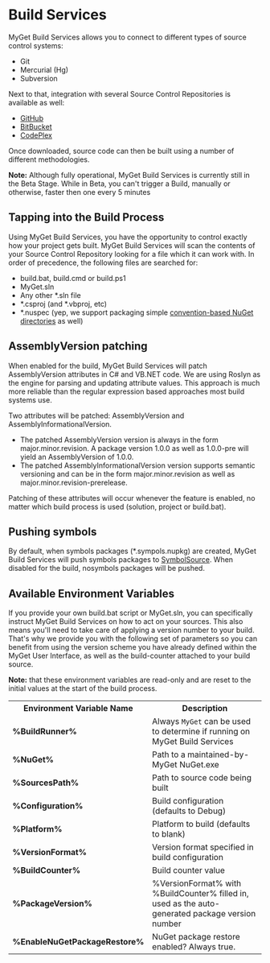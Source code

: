 # Build Services

MyGet Build Services allows you to connect to different types of source control systems:

* Git
* Mercurial (Hg)
* Subversion

Next to that, integration with several Source Control Repositories is available as well:

* [GitHub](https://github.com/ "GitHub")
* [BitBucket](https://bitbucket.org "BitBucket")
* [CodePlex](http://www.codeplex.com/ "CodePlex")

Once downloaded, source code can then be built using a number of different methodologies.

<p class="info">
    <strong>Note:</strong> Although fully operational, MyGet Build Services is currently still in the Beta Stage.  While in Beta, you can't trigger a Build, manually or otherwise, faster then one every 5 minutes
</p>


## Tapping into the Build Process

Using MyGet Build Services, you have the opportunity to control exactly how your project gets built.  MyGet Build Services will scan the contents of your Source Control Repository looking for a file which it can work with.  In order of precedence, the following files are searched for:

* build.bat, build.cmd or build.ps1
* MyGet.sln
* Any other *.sln file
* *.csproj (and *.vbproj, etc)
* *.nuspec (yep, we support packaging simple [convention-based NuGet directories](http://docs.nuget.org/docs/creating-packages/creating-and-publishing-a-package#From_a_convention_based_working_directory "Convention Based Nuget Directories") as well)


## AssemblyVersion patching

When enabled for the build, MyGet Build Services will patch AssemblyVersion attributes in C# and VB.NET code. We are using Roslyn as the engine for parsing and updating attribute values. This approach is much more reliable than the regular expression based approaches most build systems use.

Two attributes will be patched: AssemblyVersion and AssemblyInformationalVersion.

* The patched AssemblyVersion version is always in the form major.minor.revision. A package version 1.0.0 as well as 1.0.0-pre will yield an AssemblyVersion of 1.0.0.
* The patched AssemblyInformationalVersion version supports semantic versioning and can be in the form major.minor.revision as well as major.minor.revision-prerelease.

Patching of these attributes will occur whenever the feature is enabled, no matter which build process is used (solution, project or build.bat).

## Pushing symbols

By default, when symbols packages (*.sympols.nupkg) are created, MyGet Build Services will push symbols packages to [SymbolSource](http://www.symbolsource.org). When disabled for the build, nosymbols packages will be pushed.

## Available Environment Variables

If you provide your own build.bat script or MyGet.sln, you can specifically instruct MyGet Build Services on how to act on your sources. This also means you'll need to take care of applying a version number to your build. That's why we provide you with the following set of parameters so you can benefit from using the version scheme you have already defined within the MyGet User Interface, as well as the build-counter attached to your build source. 

<p class="info">
    <strong>Note:</strong> that these environment variables are read-only and are reset to the initial values at the start of the build process.
</p>

<table class="reference">
	<tbody>
    	<tr>
    	    <th>Environment Variable Name</th> 
			<th>Description</th>
    	</tr>
    	<tr>
    	    <td><strong>%BuildRunner%</strong></td>
    	    <td>
    	        Always <code>MyGet</code> can be used to determine if running on MyGet Build Services
	        </td>
    	</tr>
    	<tr>
    	    <td><strong>%NuGet%</strong></td>
    	    <td>Path to a maintained-by-MyGet NuGet.exe</td>
    	</tr>
    	<tr>
    	    <td><strong>%SourcesPath%<strong></td>
    	    <td>
    	        Path to source code being built        
    	    </td>
    	</tr>
    	<tr>
    	    <td><strong>%Configuration%</strong></td>
    	    <td>Build configuration (defaults to Debug)</td>
    	</tr>
    	<tr>
    	    <td><strong>%Platform%</strong></td>
    	    <td>
    	        Platform to build (defaults to blank)
    	    </td>
    	</tr>
    	<tr>
    	    <td><strong>%VersionFormat%</strong></td>
    	    <td>
    	        Version format specified in build configuration
    	    </td>
    	</tr>
    	<tr>
    	    <td><strong>%BuildCounter%</strong></td>
    	    <td>
    	        Build counter value
    	    </td>
    	</tr>
    	<tr>
    	    <td><strong>%PackageVersion%</strong></td>
    	    <td>
    	        %VersionFormat% with %BuildCounter% filled in, used as the auto-generated package version number
	        </td>
    	</tr>
    	<tr>
    	    <td><strong>%EnableNuGetPackageRestore%</strong></td>
    	    <td>NuGet package restore enabled? Always true.</td>
    	</tr>
	</tbody>
</table>